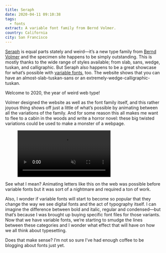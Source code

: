 ```yaml
---
title: Seraph
date: 2020-04-11 09:10:38
tags:
  - fonts
extract: A variable font family from Bernd Volmer.
country: California
city: San Francisco
---
```


[Seraph](https://www.seraphs.varfont.com/) is equal parts stately and weird—it’s a new type family from [Bernd Volmer](https://www.berndvolmer.com/) and the specimen site happens to be simply outstanding. This is mostly thanks to the wide range of styles available; from slab, sans, wedge, tuskan, and calligraphic. But Seraph also happens to be a great showcase for what’s possible with [variable fonts](https://css-tricks.com/a-new-responsive-font-format-for-the-web/), too. The website shows that you can have an almost-slab-tuskan-sans or an extremely-wedge-calligraphic-tuskan.

Welcome to 2020, the year of weird web type!

Volmer designed the website as well as the font family itself, and this rather joyous thing shows off just a little of what’s possible by animating between all the variations of the family. And for some reason this all makes me want to flee to a cabin in the woods and write a horror novel: these big twisted variations could be used to make a monster of a webpage.

<div class="m-wrapper--full">
  <figure class="m-wrapper--unpadded">
    <video autoplay loop muted playsinline src="/uploads/seraph.mp4"></video>
  </figure>
</div>

See what I mean? Animating letters like this on the web was possible before variable fonts but it was sort of a nightmare and required a ton of work.

Also, I wonder if variable fonts will start to become so popular that they change the way we see digital fonts and the act of typography itself. I can imagine the difference between bold and italic, regular and condensed—but that’s because I was brought up buying specific font files for those variants. Now that we have variable fonts, we’re starting to smudge the lines between these categories and I wonder what effect that will have on how we all think about typesetting.

Does that make sense? I’m not so sure I’ve had enough coffee to be blogging about fonts just yet.
